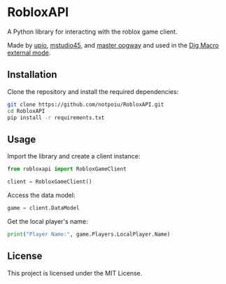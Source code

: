 # RobloxAPI

A Python library for interacting with the roblox game client.

Made by [upio](https://github.com/notpoiu), [mstudio45](https://github.com/mstudio45), and [master oogway](https://github.com/ActualMasterOogway) and used in the [Dig Macro external mode](https://github.com/mstudio45/digmacro).

## Installation

Clone the repository and install the required dependencies:

```bash
git clone https://github.com/notpoiu/RobloxAPI.git
cd RobloxAPI
pip install -r requirements.txt
```

## Usage

Import the library and create a client instance:

```python
from robloxapi import RobloxGameClient

client = RobloxGameClient()
```

Access the data model:

```python
game = client.DataModel
```

Get the local player's name:

```python
print("Player Name:", game.Players.LocalPlayer.Name)
```

## License

This project is licensed under the MIT License.
